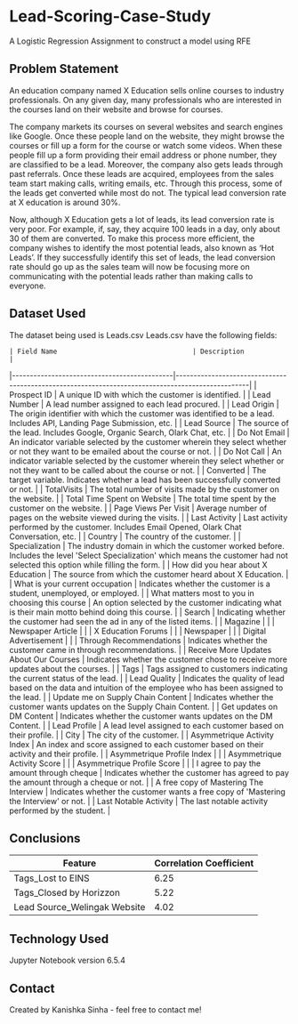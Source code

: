 # Lead-Scoring-Case-Study

A Logistic Regression Assignment to construct a model using RFE

## Problem Statement

An education company named X Education sells online courses to industry professionals. On any given day, many professionals who are interested in the courses land on their website and browse for courses.

The company markets its courses on several websites and search engines like Google. Once these people land on the website, they might browse the courses or fill up a form for the course or watch some videos. When these people fill up a form providing their email address or phone number, they are classified to be a lead. Moreover, the company also gets leads through past referrals. Once these leads are acquired, employees from the sales team start making calls, writing emails, etc. Through this process, some of the leads get converted while most do not. The typical lead conversion rate at X education is around 30%.

Now, although X Education gets a lot of leads, its lead conversion rate is very poor. For example, if, say, they acquire 100 leads in a day, only about 30 of them are converted. To make this process more efficient, the company wishes to identify the most potential leads, also known as ‘Hot Leads’. If they successfully identify this set of leads, the lead conversion rate should go up as the sales team will now be focusing more on communicating with the potential leads rather than making calls to everyone. 

## Dataset Used

The dataset being used is Leads.csv
Leads.csv have the following fields:
	
	| Field Name                                  | Description                                                                                      |
|---------------------------------------------|--------------------------------------------------------------------------------------------------|
| Prospect ID                                 | A unique ID with which the customer is identified.                                                |
| Lead Number                                 | A lead number assigned to each lead procured.                                                     |
| Lead Origin                                 | The origin identifier with which the customer was identified to be a lead. Includes API, Landing Page Submission, etc. |
| Lead Source                                 | The source of the lead. Includes Google, Organic Search, Olark Chat, etc.                            |
| Do Not Email                                | An indicator variable selected by the customer wherein they select whether or not they want to be emailed about the course or not. |
| Do Not Call                                 | An indicator variable selected by the customer wherein they select whether or not they want to be called about the course or not. |
| Converted                                   | The target variable. Indicates whether a lead has been successfully converted or not.              |
| TotalVisits                                 | The total number of visits made by the customer on the website.                                    |
| Total Time Spent on Website                | The total time spent by the customer on the website.                                              |
| Page Views Per Visit                       | Average number of pages on the website viewed during the visits.                                   |
| Last Activity                               | Last activity performed by the customer. Includes Email Opened, Olark Chat Conversation, etc.       |
| Country                                     | The country of the customer.                                                                      |
| Specialization                              | The industry domain in which the customer worked before. Includes the level 'Select Specialization' which means the customer had not selected this option while filling the form. |
| How did you hear about X Education          | The source from which the customer heard about X Education.                                         |
| What is your current occupation             | Indicates whether the customer is a student, unemployed, or employed.                                |
| What matters most to you in choosing this course | An option selected by the customer indicating what is their main motto behind doing this course. |
| Search                                      | Indicating whether the customer had seen the ad in any of the listed items.                          |
| Magazine                                    |                                                                                                  |
| Newspaper Article                           |                                                                                                  |
| X Education Forums                          |                                                                                                  |
| Newspaper                                   |                                                                                                  |
| Digital Advertisement                       |                                                                                                  |
| Through Recommendations                     | Indicates whether the customer came in through recommendations.                                    |
| Receive More Updates About Our Courses      | Indicates whether the customer chose to receive more updates about the courses.                     |
| Tags                                        | Tags assigned to customers indicating the current status of the lead.                                |
| Lead Quality                                | Indicates the quality of lead based on the data and intuition of the employee who has been assigned to the lead. |
| Update me on Supply Chain Content           | Indicates whether the customer wants updates on the Supply Chain Content.                            |
| Get updates on DM Content                   | Indicates whether the customer wants updates on the DM Content.                                    |
| Lead Profile                                | A lead level assigned to each customer based on their profile.                                      |
| City                                        | The city of the customer.                                                                          |
| Asymmetrique Activity Index                 | An index and score assigned to each customer based on their activity and their profile.            |
| Asymmetrique Profile Index                  |                                                                                                  |
| Asymmetrique Activity Score                 |                                                                                                  |
| Asymmetrique Profile Score                  |                                                                                                  |
| I agree to pay the amount through cheque    | Indicates whether the customer has agreed to pay the amount through a cheque or not.               |
| A free copy of Mastering The Interview      | Indicates whether the customer wants a free copy of 'Mastering the Interview' or not.               |
| Last Notable Activity                       | The last notable activity performed by the student.                                                |



## Conclusions
| Feature           | Correlation Coefficient |
| ----------------  | ---------------------- | 
| Tags_Lost to EINS | 6.25   | 
| Tags_Closed by Horizzon | 5.22   |
| Lead Source_Welingak Website | 4.02   | 

## Technology Used
Jupyter Notebook version 6.5.4

## Contact
Created by Kanishka Sinha - feel free to contact me!


